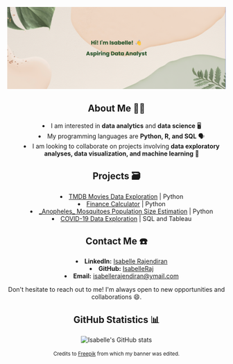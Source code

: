 <div align="center">
  
  [![MasterHead](banner.png)](https://github.com/IsabelleRaj)
  
  ## About Me 👋🏾
  
  <ul style="list-style-position: inside; text-align: center;">
    <li>I am interested in <b>data analytics</b> and <b>data science</b> 🖥️</li>
    <li>My programming languages are <b>Python, R, and SQL</b> 🗣️</li>
    <li>I am looking to collaborate on projects involving <b>data exploratory analyses, data visualization, and machine learning</b> 👯</li>
  </ul>
  
  ## Projects 🗃️
  
  <ul style="list-style-position: inside; text-align: center;">
    <li><a href="https://github.com/IsabelleRaj/TMDB-Movies-Data-Exploration">TMDB Movies Data Exploration</a> | Python</li>
    <li><a href="https://github.com/IsabelleRaj/finance-calculator">Finance Calculator</a> | Python</li>
    <li><a href="https://github.com/IsabelleRaj/Anopheles-Population-Size">_Anopheles_ Mosquitoes Population Size Estimation</a> | Python</li>
    <li><a href="https://github.com/IsabelleRaj/covid_19_exploration">COVID-19 Data Exploration</a> | SQL and Tableau</li>
  </ul>
  
  ## Contact Me ☎️
  
  <ul style="list-style-position: inside; text-align: center;">
    <li><b>LinkedIn:</b> <a href="https://www.linkedin.com/in/isabelle-rajendiran/">Isabelle Rajendiran</a></li>
    <li><b>GitHub:</b> <a href="https://github.com/IsabelleRaj">IsabelleRaj</a></li>
    <li><b>Email:</b> <a href="mailto:isabellerajendiran@ymail.com">isabellerajendiran@ymail.com</a></li>
  </ul>
  
  <p>Don't hesitate to reach out to me! I'm always open to new opportunities and collaborations 😄.</p>
  
  ## GitHub Statistics 📊
  <img src="https://github-readme-stats.vercel.app/api?username=IsabelleRaj&show_icons=true&theme=moltack" alt="Isabelle's GitHub stats" />
  
  <p><small>Credits to <a href="https://www.freepik.com/">Freepik</a> from which my banner was edited.</small></p>
  
</div>
